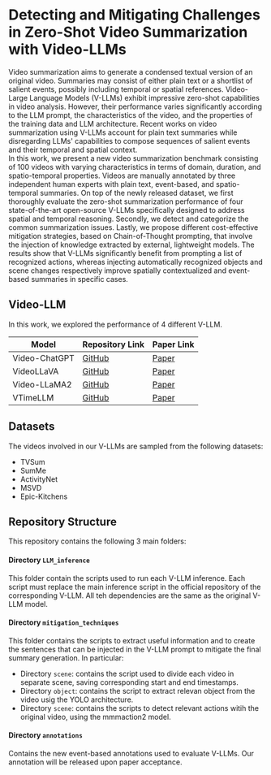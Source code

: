 # Detecting and Mitigating Challenges in Zero-Shot Video Summarization with Video-LLMs

Video summarization aims to generate a condensed textual version of an original video.
Summaries may consist of either plain text or a shortlist of salient events, possibly including temporal or spatial references. 
Video-Large Language Models (V-LLMs) exhibit impressive zero-shot capabilities in video analysis.
However, their performance varies significantly according to the LLM prompt, the characteristics of the video, and the properties of the training data and LLM architecture. Recent works on video summarization using V-LLMs account for plain text summaries while disregarding 
LLMs' capabilities to compose sequences of salient events and their temporal and spatial context.    
In this work, we present a new video summarization benchmark consisting of 100 videos with varying characteristics in terms of domain, duration, and spatio-temporal properties. Videos are manually annotated by three independent human experts with plain text, event-based, and spatio-temporal summaries. 
On top of the newly released dataset, we first thoroughly evaluate the zero-shot summarization performance of four state-of-the-art open-source V-LLMs specifically designed to address spatial and temporal reasoning. Secondly, we detect and categorize the common summarization issues. Lastly, we propose different cost-effective mitigation strategies, based on Chain-of-Thought prompting, that involve the injection of knowledge extracted by external, lightweight models. The results show that V-LLMs significantly benefit from prompting a list of recognized  actions,
whereas injecting automatically recognized objects and scene changes respectively improve spatially contextualized and event-based summaries in specific cases.

## Video-LLM

In this work, we explored the performance of 4 different V-LLM.

| Model         | Repository Link                            | Paper Link                                   |
|------------------|-------------------------------------------|---------------------------------------------|
| Video-ChatGPT            | [GitHub](https://github.com/mbzuai-oryx/Video-ChatGPT) | [Paper](https://arxiv.org/abs/2306.05424)   |
| VideoLLaVA           | [GitHub](https://github.com/PKU-YuanGroup/Video-LLaVA)     | [Paper](https://arxiv.org/abs/2311.10122)   |
| Video-LLaMA2 | [GitHub](https://github.com/DAMO-NLP-SG/VideoLLaMA2) | [Paper](https://arxiv.org/abs/2406.07476)   |
| VTimeLLM | [GitHub](https://github.com/huangb23/VTimeLLM) | [Paper](https://arxiv.org/abs/2311.18445) |

## Datasets
The videos involved in our V-LLMs are sampled from the following datasets:
- TVSum
- SumMe
- ActivityNet
- MSVD
- Epic-Kitchens

## Repository Structure

This repository contains the following 3 main folders:

#### Directory `LLM_inference`
This folder contain the scripts used to run each V-LLM inference. Each script must replace the main inference script in the official repository of the corresponding V-LLM. All teh dependencies are the same as the original V-LLM model.  

#### Directory `mitigation_techniques`
This folder contains the scripts to extract useful information and to create the sentences that can be injected in the V-LLM prompt to mitigate the final summary generation. In particular:
- Directory `scene`: contains the script used to divide each video in separate scene, saving corresponding start and end timestamps. 
- Directory `object`: contains the script to extract relevan object from the video usig the YOLO architecture.
- Directory `scene`: contains the scripts to detect relevant actions witih the original video, using the mmmaction2 model.

#### Directory `annotations`
Contains the new event-based annotations used to evaluate V-LLMs. Our annotation will be released upon paper acceptance. 

